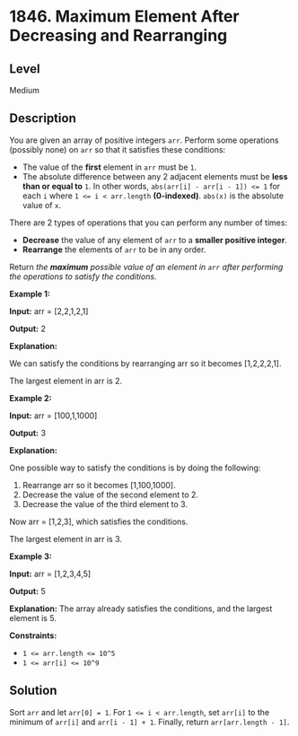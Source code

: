 # 1846. Maximum Element After Decreasing and Rearranging
## Level
Medium

## Description
You are given an array of positive integers `arr`. Perform some operations (possibly none) on `arr` so that it satisfies these conditions:

* The value of the **first** element in `arr` must be `1`.
* The absolute difference between any 2 adjacent elements must be **less than or equal to** `1`. In other words, `abs(arr[i] - arr[i - 1]) <= 1` for each `i` where `1 <= i < arr.length` **(0-indexed)**. `abs(x)` is the absolute value of `x`.

There are 2 types of operations that you can perform any number of times:

* **Decrease** the value of any element of `arr` to a **smaller positive integer**.
* **Rearrange** the elements of `arr` to be in any order.

Return *the **maximum** possible value of an element in `arr` after performing the operations to satisfy the conditions*.

**Example 1:**

**Input:** arr = [2,2,1,2,1]

**Output:** 2

**Explanation:**

We can satisfy the conditions by rearranging arr so it becomes [1,2,2,2,1].

The largest element in arr is 2.

**Example 2:**

**Input:** arr = [100,1,1000]

**Output:** 3

**Explanation:**

One possible way to satisfy the conditions is by doing the following:
1. Rearrange arr so it becomes [1,100,1000].
2. Decrease the value of the second element to 2.
3. Decrease the value of the third element to 3.

Now arr = [1,2,3], which satisfies the conditions.

The largest element in arr is 3.

**Example 3:**

**Input:** arr = [1,2,3,4,5]

**Output:** 5

**Explanation:** The array already satisfies the conditions, and the largest element is 5.

**Constraints:**

* `1 <= arr.length <= 10^5`
* `1 <= arr[i] <= 10^9`

## Solution
Sort `arr` and let `arr[0] = 1`. For `1 <= i < arr.length`, set `arr[i]` to the minimum of `arr[i]` and `arr[i - 1] + 1`. Finally, return `arr[arr.length - 1]`.
